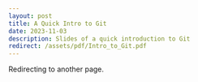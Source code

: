```yaml
---
layout: post
title: A Quick Intro to Git
date: 2023-11-03
description: Slides of a quick introduction to Git
redirect: /assets/pdf/Intro_to_Git.pdf
---
```

Redirecting to another page.
